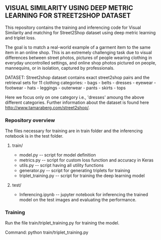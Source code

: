 ## VISUAL SIMILARITY USING DEEP METRIC LEARNING FOR STREET2SHOP DATASET ## 


This repository contains the training and inferencing code for Visual Similarity and matching for Street2Shop dataset using deep metric learning and triplet loss.

The goal is to match a real-world example of a garment item to the same item in an online shop. This is an extremely challenging task due to visual differences between street photos, pictures of people wearing clothing in everyday uncontrolled settings, and online shop photos pictured on people, mannequins, or in isolation, captured by professionals. 

DATASET: Street2shop dataset contains exact street2shop pairs and the retrieval sets for 11 clothing categories: 
    - bags
    - belts
    - dresses
    - eyewear
    - footwear
    - hats
    - leggings
    - outerwear
    - pants
    - skirts
    - tops
    
Here we focus only on one category i.e., 'dresses' amoung the above different categories. Further information about the dataset is found here http://www.tamaraberg.com/street2shop/. 


### Repository overview ### 

The files necessary for training are in train folder and the inferencing notebook is in the test folder. 
1. train/
    - model.py -- script for model definition
    - metrics.py -- script for custom loss function and accuracy in Keras 
    - utils.py -- script having all utility functions
    - generator.py -- script for generating triplets for training 
    - triplet_training.py -- script for training the deep learning model
    
2. test/
    - Inferencing.ipynb -- jupyter notebook for inferencing the trained model on the test images and evaluating the performance. 
    
### Training ###

Run the file train/triplet_training.py for training the model. 

Command: python train/triplet_training.py



